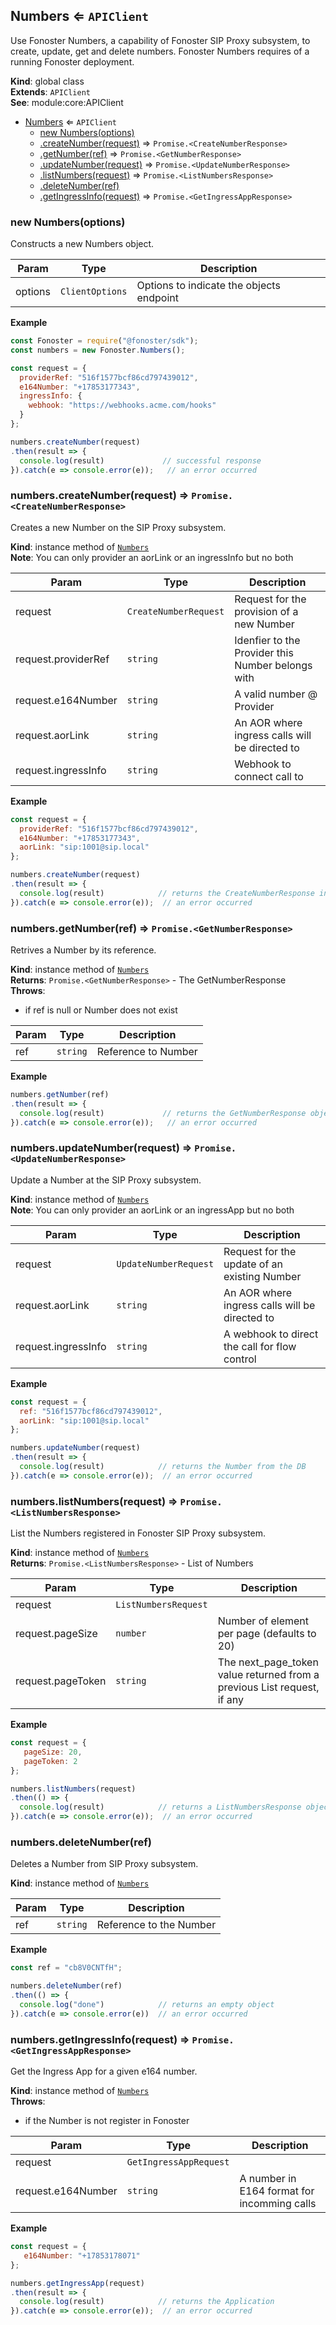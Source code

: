 <a name="Numbers"></a>

## Numbers ⇐ <code>APIClient</code>
Use Fonoster Numbers, a capability of Fonoster SIP Proxy subsystem,
to create, update, get and delete numbers. Fonoster Numbers requires of a
running Fonoster deployment.

**Kind**: global class  
**Extends**: <code>APIClient</code>  
**See**: module:core:APIClient  

* [Numbers](#Numbers) ⇐ <code>APIClient</code>
    * [new Numbers(options)](#new_Numbers_new)
    * [.createNumber(request)](#Numbers+createNumber) ⇒ <code>Promise.&lt;CreateNumberResponse&gt;</code>
    * [.getNumber(ref)](#Numbers+getNumber) ⇒ <code>Promise.&lt;GetNumberResponse&gt;</code>
    * [.updateNumber(request)](#Numbers+updateNumber) ⇒ <code>Promise.&lt;UpdateNumberResponse&gt;</code>
    * [.listNumbers(request)](#Numbers+listNumbers) ⇒ <code>Promise.&lt;ListNumbersResponse&gt;</code>
    * [.deleteNumber(ref)](#Numbers+deleteNumber)
    * [.getIngressInfo(request)](#Numbers+getIngressInfo) ⇒ <code>Promise.&lt;GetIngressAppResponse&gt;</code>

<a name="new_Numbers_new"></a>

### new Numbers(options)
Constructs a new Numbers object.


| Param | Type | Description |
| --- | --- | --- |
| options | <code>ClientOptions</code> | Options to indicate the objects endpoint |

**Example**  
```js
const Fonoster = require("@fonoster/sdk");
const numbers = new Fonoster.Numbers();

const request = {
  providerRef: "516f1577bcf86cd797439012",
  e164Number: "+17853177343",
  ingressInfo: {
    webhook: "https://webhooks.acme.com/hooks"
  }
};

numbers.createNumber(request)
.then(result => {
  console.log(result)             // successful response
}).catch(e => console.error(e));   // an error occurred
```
<a name="Numbers+createNumber"></a>

### numbers.createNumber(request) ⇒ <code>Promise.&lt;CreateNumberResponse&gt;</code>
Creates a new Number on the SIP Proxy subsystem.

**Kind**: instance method of [<code>Numbers</code>](#Numbers)  
**Note**: You can only provider an aorLink or an ingressInfo but no both  

| Param | Type | Description |
| --- | --- | --- |
| request | <code>CreateNumberRequest</code> | Request for the provision of a new Number |
| request.providerRef | <code>string</code> | Idenfier to the Provider this Number belongs with |
| request.e164Number | <code>string</code> | A valid number @ Provider |
| request.aorLink | <code>string</code> | An AOR where ingress calls will be directed to |
| request.ingressInfo | <code>string</code> | Webhook to connect call to |

**Example**  
```js
const request = {
  providerRef: "516f1577bcf86cd797439012",
  e164Number: "+17853177343",
  aorLink: "sip:1001@sip.local"
};

numbers.createNumber(request)
.then(result => {
  console.log(result)            // returns the CreateNumberResponse interface
}).catch(e => console.error(e));  // an error occurred
```
<a name="Numbers+getNumber"></a>

### numbers.getNumber(ref) ⇒ <code>Promise.&lt;GetNumberResponse&gt;</code>
Retrives a Number by its reference.

**Kind**: instance method of [<code>Numbers</code>](#Numbers)  
**Returns**: <code>Promise.&lt;GetNumberResponse&gt;</code> - The GetNumberResponse  
**Throws**:

- if ref is null or Number does not exist


| Param | Type | Description |
| --- | --- | --- |
| ref | <code>string</code> | Reference to Number |

**Example**  
```js
numbers.getNumber(ref)
.then(result => {
  console.log(result)             // returns the GetNumberResponse object
}).catch(e => console.error(e));   // an error occurred
```
<a name="Numbers+updateNumber"></a>

### numbers.updateNumber(request) ⇒ <code>Promise.&lt;UpdateNumberResponse&gt;</code>
Update a Number at the SIP Proxy subsystem.

**Kind**: instance method of [<code>Numbers</code>](#Numbers)  
**Note**: You can only provider an aorLink or an ingressApp but no both  

| Param | Type | Description |
| --- | --- | --- |
| request | <code>UpdateNumberRequest</code> | Request for the update of an existing Number |
| request.aorLink | <code>string</code> | An AOR where ingress calls will be directed to |
| request.ingressInfo | <code>string</code> | A webhook to direct the call for flow control |

**Example**  
```js
const request = {
  ref: "516f1577bcf86cd797439012",
  aorLink: "sip:1001@sip.local"
};

numbers.updateNumber(request)
.then(result => {
  console.log(result)            // returns the Number from the DB
}).catch(e => console.error(e));  // an error occurred
```
<a name="Numbers+listNumbers"></a>

### numbers.listNumbers(request) ⇒ <code>Promise.&lt;ListNumbersResponse&gt;</code>
List the Numbers registered in Fonoster SIP Proxy subsystem.

**Kind**: instance method of [<code>Numbers</code>](#Numbers)  
**Returns**: <code>Promise.&lt;ListNumbersResponse&gt;</code> - List of Numbers  

| Param | Type | Description |
| --- | --- | --- |
| request | <code>ListNumbersRequest</code> |  |
| request.pageSize | <code>number</code> | Number of element per page (defaults to 20) |
| request.pageToken | <code>string</code> | The next_page_token value returned from a previous List request, if any |

**Example**  
```js
const request = {
   pageSize: 20,
   pageToken: 2
};

numbers.listNumbers(request)
.then(() => {
  console.log(result)            // returns a ListNumbersResponse object
}).catch(e => console.error(e));  // an error occurred
```
<a name="Numbers+deleteNumber"></a>

### numbers.deleteNumber(ref)
Deletes a Number from SIP Proxy subsystem.

**Kind**: instance method of [<code>Numbers</code>](#Numbers)  

| Param | Type | Description |
| --- | --- | --- |
| ref | <code>string</code> | Reference to the Number |

**Example**  
```js
const ref = "cb8V0CNTfH";

numbers.deleteNumber(ref)
.then(() => {
  console.log("done")            // returns an empty object
}).catch(e => console.error(e))  // an error occurred
```
<a name="Numbers+getIngressInfo"></a>

### numbers.getIngressInfo(request) ⇒ <code>Promise.&lt;GetIngressAppResponse&gt;</code>
Get the Ingress App for a given e164 number.

**Kind**: instance method of [<code>Numbers</code>](#Numbers)  
**Throws**:

- if the Number is not register in Fonoster


| Param | Type | Description |
| --- | --- | --- |
| request | <code>GetIngressAppRequest</code> |  |
| request.e164Number | <code>string</code> | A number in E164 format for incomming calls |

**Example**  
```js
const request = {
   e164Number: "+17853178071"
};

numbers.getIngressApp(request)
.then(result => {
  console.log(result)            // returns the Application
}).catch(e => console.error(e));  // an error occurred
```
